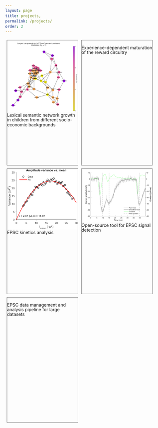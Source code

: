 ```yaml
---
layout: page
title: projects,
permalink: /projects/
order: 2
---
```


<html>
<head>
<style>
div.gallery {
  margin: 5px;
  border: 1px solid #666;
  float: left;
  width: 45%;
  height: 400px;
  line-height: 110%;
}

div.gallery:hover {
  border: 1px solid #ccc;
}

div.gallery img {
  width: 100%;
  height: 50%;
  object-fit: cover;
  background-color: rgba(0, 204, 92, 0.925);
}

div.desc {
  text-align: left;
  padding: 10px;
}
</style>
</head>
<body>

<a href="/research/#lexical-semantic-network-analysis-in-children-from-different-socio-economic-backgrounds">
    <div class="gallery">  
        <img src="/assets/img/eve_network_by_ecc.svg">
        <div class="desc">Lexical semantic network growth in children from different socio-economic backgrounds</div>
    </div>
</a>

<a href="/research/#experience-dependent-maturation-of-the-reward-circuitry">
    <div class="gallery">  
        <img>
        <div class="desc">Experience-dependent maturation of the reward circuitry</div>
    </div>
</a>

<a href="/projects/kinetics">
    <div class="gallery">  
        <img src="/assets/img/nsfa_fit.png">
        <div class="desc">EPSC kinetics analysis</div>
    </div>
</a>

<a href="/projects/epsc-detection">
    <div class="gallery">  
        <img src="/assets/img/manypeaks.svg">
        <div class="desc">Open-source tool for EPSC signal detection</div>
    </div>
</a>

<a href="/projects/epsc-pipeline">
    <div class="gallery">  
        <img>
        <div class="desc">EPSC data management and analysis pipeline for large datasets</div>
    </div>
</a>
